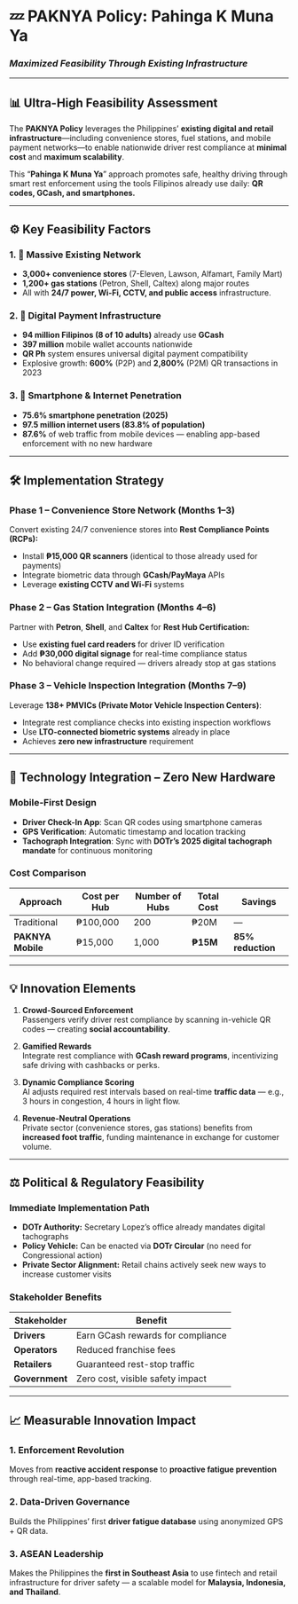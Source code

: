 # 💤 **PAKNYA Policy: Pahinga K Muna Ya**  
### *Maximized Feasibility Through Existing Infrastructure*

---

## 📊 Ultra-High Feasibility Assessment

The **PAKNYA Policy** leverages the Philippines’ **existing digital and retail infrastructure**—including convenience stores, fuel stations, and mobile payment networks—to enable nationwide driver rest compliance at **minimal cost** and **maximum scalability**.

This “**Pahinga K Muna Ya**” approach promotes safe, healthy driving through smart rest enforcement using the tools Filipinos already use daily: **QR codes, GCash, and smartphones.**

---

## ⚙️ Key Feasibility Factors

### 1. 🏪 Massive Existing Network
- **3,000+ convenience stores** (7-Eleven, Lawson, Alfamart, Family Mart)  
- **1,200+ gas stations** (Petron, Shell, Caltex) along major routes  
- All with **24/7 power, Wi-Fi, CCTV, and public access** infrastructure.

### 2. 💸 Digital Payment Infrastructure
- **94 million Filipinos (8 of 10 adults)** already use **GCash**  
- **397 million** mobile wallet accounts nationwide  
- **QR Ph** system ensures universal digital payment compatibility  
- Explosive growth: **600%** (P2P) and **2,800%** (P2M) QR transactions in 2023

### 3. 📱 Smartphone & Internet Penetration
- **75.6% smartphone penetration (2025)**  
- **97.5 million internet users (83.8% of population)**  
- **87.6%** of web traffic from mobile devices — enabling app-based enforcement with no new hardware

---

## 🛠️ Implementation Strategy

### **Phase 1 – Convenience Store Network (Months 1–3)**
Convert existing 24/7 convenience stores into **Rest Compliance Points (RCPs):**
- Install **₱15,000 QR scanners** (identical to those already used for payments)
- Integrate biometric data through **GCash/PayMaya** APIs
- Leverage **existing CCTV and Wi-Fi** systems

### **Phase 2 – Gas Station Integration (Months 4–6)**
Partner with **Petron**, **Shell**, and **Caltex** for **Rest Hub Certification:**
- Use **existing fuel card readers** for driver ID verification
- Add **₱30,000 digital signage** for real-time compliance status
- No behavioral change required — drivers already stop at gas stations

### **Phase 3 – Vehicle Inspection Integration (Months 7–9)**
Leverage **138+ PMVICs (Private Motor Vehicle Inspection Centers)**:
- Integrate rest compliance checks into existing inspection workflows
- Use **LTO-connected biometric systems** already in place
- Achieves **zero new infrastructure** requirement

---

## 📱 Technology Integration – Zero New Hardware

### **Mobile-First Design**
- **Driver Check-In App**: Scan QR codes using smartphone cameras  
- **GPS Verification**: Automatic timestamp and location tracking  
- **Tachograph Integration**: Sync with **DOTr’s 2025 digital tachograph mandate** for continuous monitoring

### **Cost Comparison**

| Approach | Cost per Hub | Number of Hubs | Total Cost | Savings |
|-----------|---------------|----------------|-------------|----------|
| Traditional | ₱100,000 | 200 | ₱20M | — |
| **PAKNYA Mobile** | ₱15,000 | 1,000 | **₱15M** | **85% reduction** |

---

## 💡 Innovation Elements

1. **Crowd-Sourced Enforcement**  
   Passengers verify driver rest compliance by scanning in-vehicle QR codes — creating **social accountability**.

2. **Gamified Rewards**  
   Integrate rest compliance with **GCash reward programs**, incentivizing safe driving with cashbacks or perks.

3. **Dynamic Compliance Scoring**  
   AI adjusts required rest intervals based on real-time **traffic data** — e.g., 3 hours in congestion, 4 hours in light flow.

4. **Revenue-Neutral Operations**  
   Private sector (convenience stores, gas stations) benefits from **increased foot traffic**, funding maintenance in exchange for customer volume.

---

## ⚖️ Political & Regulatory Feasibility

### **Immediate Implementation Path**
- **DOTr Authority:** Secretary Lopez’s office already mandates digital tachographs  
- **Policy Vehicle:** Can be enacted via **DOTr Circular** (no need for Congressional action)  
- **Private Sector Alignment:** Retail chains actively seek new ways to increase customer visits

### **Stakeholder Benefits**

| Stakeholder | Benefit |
|--------------|----------|
| **Drivers** | Earn GCash rewards for compliance |
| **Operators** | Reduced franchise fees |
| **Retailers** | Guaranteed rest-stop traffic |
| **Government** | Zero cost, visible safety impact |

---

## 📈 Measurable Innovation Impact

### **1. Enforcement Revolution**
Moves from **reactive accident response** to **proactive fatigue prevention** through real-time, app-based tracking.

### **2. Data-Driven Governance**
Builds the Philippines’ first **driver fatigue database** using anonymized GPS + QR data.

### **3. ASEAN Leadership**
Makes the Philippines the **first in Southeast Asia** to use fintech and retail infrastructure for driver safety — a scalable model for **Malaysia, Indonesia, and Thailand**.

